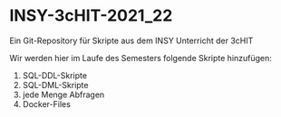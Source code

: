 # INSY-3cHIT-2021_22

Ein Git-Repository für Skripte aus dem INSY Unterricht der 3cHIT

Wir werden hier im Laufe des Semesters folgende Skripte hinzufügen:
1) SQL-DDL-Skripte
2) SQL-DML-Skripte
3) jede Menge Abfragen
4) Docker-Files

